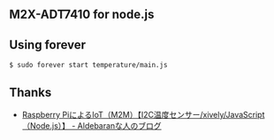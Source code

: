 M2X-ADT7410 for node.js
-----

## Using forever

```
$ sudo forever start temperature/main.js
```

## Thanks

- [Raspberry PiによるIoT（M2M）【I2C温度センサー/xively/JavaScript（Node.js）】 - Aldebaranな人のブログ](http://yamaryu0508.hatenablog.com/entry/2014/12/05/080000)
